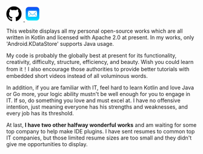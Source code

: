 [//]: # (<!DOCTYPE html>)
<html>
<head>
  <style>
    img {
      width: 40px;
      height: 40px;
      margin-right: 5px;
    }
  </style>
</head>
<body>

<a href="https://www.github.com/ShawxingKwok/" target="_blank">
  <img src="github.png" alt="ShawxingKwok@126.com">
</a>

<a href="mailto:ShawxingKwok@126.com" target="_blank">
  <img src="mail.png" alt="">
</a>

</body>
</html>

This website displays all my personal open-source works which are all written in Kotlin and 
licensed with Apache 2.0 at present. In my works, only 'Android.KDataStore' supports Java usage.

[//]: # (Partial works display Tracer & KDataStore)

My code is probably the globally best at present for its functionality, creativity, difficulty, structure, 
efficiency, and beauty. Wish you could learn from it！I also encourage those authorities to provide better 
tutorials with embedded short videos instead of all voluminous words.

In addition, if you are familiar with IT, feel hard to learn Kotlin and love Java or Go more, your logic
ability mustn't be well enough for you to engage in IT. If so, do something you love and must excel
at. I have no offensive intention, just meaning everyone has his strengths and weaknesses, and every
job has its threshold.

At last, **I have two other halfway wonderful works** and am waiting for some top company to help make IDE plugins.
I have sent resumes to common top IT companies, but those limited resume sizes are too small and they 
didn't give me opportunities to display.